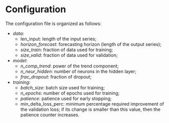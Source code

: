 # Configuration
The configuration file is organized as follows:

- _data_:
    - len_input: length of the input series;
    - _horizon_forecast_: forecasting horizon (length of the output series);
    - _size_train_: fraction of data used for training;
    - _size_valid_: fraction of data used for validation;
- _model_:
    - _n_comp_trend_: power of the trend component;
    - _n_neur_hidden_: number of neurons in the hidden layer;
    - _frac_dropout_: fraction of dropout;
- _training_:
    - _batch_size_: batch size used for training;
    - _n_epochs_: number of epochs used for training;
    - _patience_: patience used for early stopping;
    - min_delta_loss_perc: minimum percentage required improvement of the validation loss; if its change is smaller than this value, then the patience counter increases.